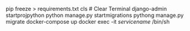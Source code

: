 pip freeze > requirements.txt
cls # Clear Terminal
django-admin startprojpython
python manage.py startmigrations
pythong manage.py migrate
docker-compose up
docker exec -it _servicename_ /bin/sh
